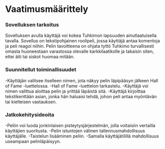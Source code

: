 # Vaatimusmäärittely

### Sovelluksen tarkoitus

Sovelluksen avulla käyttäjä voi kokea Tuhkimon lapsuuden ainutlaatuisella tavalla. Sovellus on tekstipohjainen roolipeli, jossa käyttäjä antaa komentoja ja peli reagoi niihin. Pelin tavoitteena on ohjata tyttö Tuhkimo turvallisesti omasta huoneestaan varastossa olevalle karkkilaatikolle ja takaisin siten, ettei äiti tai siskot huomaa mitään. 

### Suunnitellut toiminallisuudet

-Käyttäjän valitsee itselleen nimen, jota näkyy pelin läpipääsyn jälkeen Hall of Fame -luettelossa.
-Hall of Fame -luettelon tarkastelu.
-Käyttäjä voi nimen valittua aloittaa pelin ja yrittää läpäistä sitä.
-Käyttäjä kirjoittaa tekstikenttään asian, jonka hän haluaisi tehdä, johon peli antaa myöntävän tai kielteisen vastauksen.

### Jatkokehitysideoita

-Peliin voi luoda jonkinlaisen pisteytysjärjestelmän, jolla voitaisiin vertailla käyttäjien suoritusta.
-Pelin istuntojen välinen tallennusmahdollisuus käyttäjälle.
-Taistelun lisääminen peliin.
-Samalla käyttäjätilillä mahdollisuus useampaan pelinläpäisyyn.
